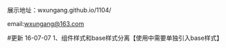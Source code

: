 展示地址：wxungang.github.io/1104/

email:wxungang@163.com

#更新 16-07-07
1、组件样式和base样式分离【使用中需要单独引入base样式】
